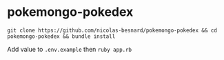 # pokemongo-pokedex

`git clone https://github.com/nicolas-besnard/pokemongo-pokedex && cd pokemongo-pokedex && bundle install`

Add value to `.env.example` then `ruby app.rb`
